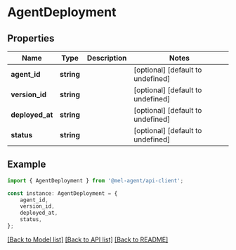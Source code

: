 # AgentDeployment


## Properties

Name | Type | Description | Notes
------------ | ------------- | ------------- | -------------
**agent_id** | **string** |  | [optional] [default to undefined]
**version_id** | **string** |  | [optional] [default to undefined]
**deployed_at** | **string** |  | [optional] [default to undefined]
**status** | **string** |  | [optional] [default to undefined]

## Example

```typescript
import { AgentDeployment } from '@mel-agent/api-client';

const instance: AgentDeployment = {
    agent_id,
    version_id,
    deployed_at,
    status,
};
```

[[Back to Model list]](../README.md#documentation-for-models) [[Back to API list]](../README.md#documentation-for-api-endpoints) [[Back to README]](../README.md)
